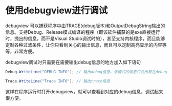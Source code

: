 # 使用debugview进行调试
debugview 可以捕获程序中由TRACE(debug版本)和OutputDebugString输出的信息。支持Debug、Release模式编译的程序（即该软件捕获的是exe直接运行时，抛出的信息，而不是Visual Studio调试时的），甚至支持内核程序，而且能够定制各种过滤条件，让你只看到关心的输出信息，而且可以定制高亮显示的内容等等，非常方便。

debugview调试时只需要在需要输出debug信息的地方加入如下语句
```C#
Debug.WriteLine("DEBUG INFO"); // 输出debug信息，该模式的信息只会出现在debug模式编译后的程序中，而release模式不会出现

Trace.WriteLine("Trace INFO"); // 输出trace信息
```
这样在程序运行时打开debugview，就可以查看到对应的debug信息，调试起来很方便。